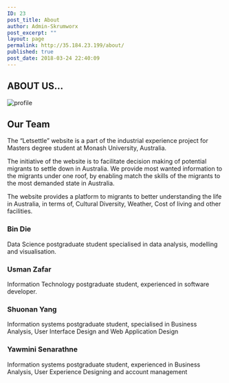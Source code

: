 ```yaml
---
ID: 23
post_title: About
author: Admin-Skrumworx
post_excerpt: ""
layout: page
permalink: http://35.184.23.199/about/
published: true
post_date: 2018-03-24 22:40:09
---
```

<h2>ABOUT US...</h2>		
										<img src="http://35.184.23.199/wp-content/uploads/elementor/thumbs/profile-nntd013kqtzxhbp30d0e8yxeyjsmbnn11upwnnnci0.png" title="profile" alt="profile" />											
			<h2>Our Team
</h2>		
		<p style="text-align: left;">The “Letsettle” website is a part of the industrial experience project for Masters degree student at Monash University, Australia.</p><p style="text-align: left;">The initiative of the website is to facilitate decision making of potential migrants to settle down in Australia. We provide most wanted information to the migrants under one roof, by enabling match the skills of the migrants to the most demanded state in Australia.</p><p style="text-align: left;">The website provides a platform to migrants to better understanding the life in Australia, in terms of, Cultural Diversity, Weather, Cost of living and other facilities.</p>		
			<h3>Bin Die</h3><p>Data Science postgraduate student specialised in data analysis, modelling and visualisation.</p>		
			<h3>Usman Zafar</h3><p>Information Technology postgraduate student, experienced in software developer. </p>		
			<h3>Shuonan Yang</h3><p>Information systems postgraduate student, specialised in Business Analysis, User Interface Design and Web Application Design </p>		
			<h3>Yawmini Senarathne</h3><p>Information systems postgraduate student, experienced in Business Analysis, User Experience Designing and account management </p>